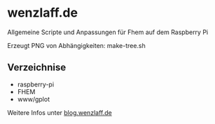 wenzlaff.de
===========

Allgemeine Scripte und Anpassungen für Fhem auf dem Raspberry Pi

Erzeugt PNG von Abhängigkeiten:
make-tree.sh 

## Verzeichnise

* raspberry-pi
* FHEM
* www/gplot


Weitere Infos unter <a href="http://blog.wenzlaff.de">blog.wenzlaff.de</a>

